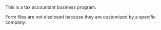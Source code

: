This is a tax accountant business program.

Form files are not disclosed because they are customized by a specific company.

